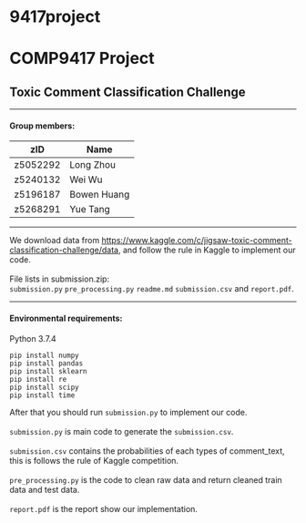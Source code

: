 # 9417project
# COMP9417 Project
## Toxic Comment Classification Challenge
----
#### Group members:
| zID      | Name        |
| -------- | ----------- |
| z5052292 | Long Zhou   |
| z5240132 | Wei Wu      |
| z5196187 | Bowen Huang |
| z5268291 | Yue Tang    |


----
We download data from https://www.kaggle.com/c/jigsaw-toxic-comment-classification-challenge/data, and follow the rule in Kaggle to implement our code.
<br>
<br>File lists in submission.zip:
<br>
```submission.py```
```pre_processing.py```
```readme.md```
```submission.csv``` and
```report.pdf```.

----
#### Environmental requirements:
Python 3.7.4
```
pip install numpy
pip install pandas
pip install sklearn
pip install re
pip install scipy
pip install time
```
After that you should run ```submission.py``` to implement our code.
<br>
<br>
```submission.py``` is main code to generate the ```submission.csv```.
<br>
<br>
```submission.csv``` contains the probabilities of each types of comment_text, this is follows the rule of Kaggle competition.
<br>
<br>
```pre_processing.py``` is the code to clean raw data and return cleaned train data and test data.
<br>
<br>
```report.pdf``` is the report show our implementation.


